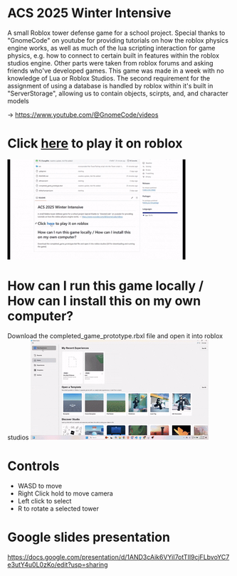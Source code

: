 # ACS 2025 Winter Intensive 
A small Roblox tower defense game for a school project.
Special thanks to "GnomeCode" on youtube for providing tutorials on how the roblox physics engine works, as well as much of the lua scripting interaction for game physics,
e.g. how to connect to certain built in features within the roblox studios engine. Other parts were taken from roblox forums and asking friends who've developed games.
This game was made in a week with no knowledge of Lua or Roblox Studios. The second requirement for the assignment of using a database is handled by roblox within it's built in "ServerStorage", allowing
us to contain objects, scirpts, and, and character models

-> https://www.youtube.com/@GnomeCode/videos

# Click [here](https://www.roblox.com/games/114457019372545/Very-Bad-TD-Game#!/about) to play it on roblox
![Demo Gif](media/demo_vid.gif)
# How can I run this game locally / How can I install this on my own computer?
Download the completed_game_prototype.rbxl file and open it into roblox studios
![Download Tutorial gif](media/download_game_gif.gif)


# Controls
* WASD to move
* Right Click hold to move camera
* Left click to select
* R to rotate a selected tower

# Google slides presentation
https://docs.google.com/presentation/d/1AND3cAik6VYiI7otTIl9cjFLbvoYC7e3utY4u0L0zKo/edit?usp=sharing